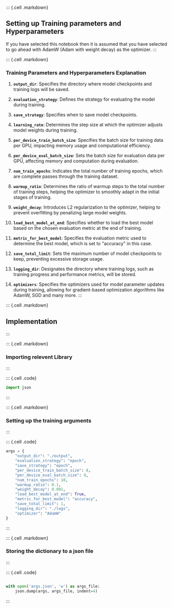::: {.cell .markdown}
## Setting up Training parameters and Hyperparameters

If you have selected this notebook then it is assumed that you have selected to go ahead with AdamW (Adam with weight decay) as the optimizer.
:::

::: {.cell .markdown}

### Training Parameters and Hyperparameters Explanation

1.  **`output_dir`**: Specifies the directory where model checkpoints and training logs will be saved.

2.  **`evaluation_strategy`**: Defines the strategy for evaluating the model during training. 

3.  **`save_strategy`**: Specifies when to save model checkpoints. 

4.  **`learning_rate`**: Determines the step size at which the optimizer adjusts model weights during training.

5.  **`per_device_train_batch_size`**: Specifies the batch size for training data per GPU, impacting memory usage and computational efficiency.

6.  **`per_device_eval_batch_size`**: Sets the batch size for evaluation data per GPU, affecting memory and computation during evaluation.

7.  **`num_train_epochs`**: Indicates the total number of training epochs, which are complete passes through the training dataset.

8.  **`warmup_ratio`**: Determines the ratio of warmup steps to the total number of training steps, helping the optimizer to smoothly adapt in the initial stages of training.

9.  **`weight_decay`**: Introduces L2 regularization to the optimizer, helping to prevent overfitting by penalizing large model weights.

10. **`load_best_model_at_end`**: Specifies whether to load the best model based on the chosen evaluation metric at the end of training.

11. **`metric_for_best_model`**: Specifies the evaluation metric used to determine the best model, which is set to \"accuracy\" in this case.

12. **`save_total_limit`**: Sets the maximum number of model checkpoints to keep, preventing excessive storage usage.

13. **`logging_dir`**: Designates the directory where training logs, such as training progress and performance metrics, will be stored.

14. **`optimizers`**: Specifies the optimizers used for model parameter updates during training, allowing for gradient-based optimization algorithms like AdamW, SGD and many more.
:::

::: {.cell .markdown}
## Implementation
:::

::: {.cell .markdown}
### Importing relevent Library
:::

::: {.cell .code}
```python
import json

```
:::

::: {.cell .markdown}
### Setting up the training arguments
:::

::: {.cell .code}
```python
args = {
    "output_dir": "./output",
    "evaluation_strategy": "epoch",
    "save_strategy": "epoch",
    "per_device_train_batch_size": 8,
    "per_device_eval_batch_size": 8,
    "num_train_epochs": 10,
    "warmup_ratio": 0.1,
    "weight_decay": 0.001,
    "load_best_model_at_end": True,
    "metric_for_best_model": "accuracy",
    "save_total_limit": 1,
    "logging_dir": "./logs",
    "optimizer": "AdamW"
}


```
:::

::: {.cell .markdown}
### Storing the dictionary to a json file
:::

::: {.cell .code}
```python

with open('args.json', 'w') as args_file:
    json.dump(args, args_file, indent=4)

```
:::


